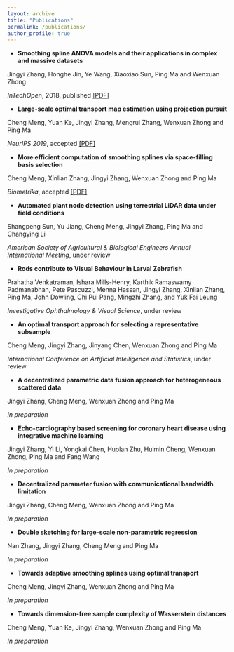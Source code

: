 ```yaml
---
layout: archive
title: "Publications"
permalink: /publications/
author_profile: true
---
```


- **Smoothing spline ANOVA models and their applications in complex and massive datasets**

Jingyi Zhang, Honghe Jin, Ye Wang, Xiaoxiao Sun, Ping Ma and Wenxuan Zhong

*InTechOpen*, 2018, published [[PDF]](https://joyeecat.github.io/files/Smoothing.pdf)

- **Large-scale optimal transport map estimation using projection pursuit**

Cheng Meng, Yuan Ke, Jingyi Zhang, Mengrui Zhang, Wenxuan Zhong and Ping Ma

*NeurIPS 2019*, accepted [[PDF]](https://joyeecat.github.io/files/Large_scale_optimal_transport_map_approximation_using_projection_pursuit.pdf)

- **More efficient computation of smoothing splines via space-filling basis selection**

Cheng Meng, Xinlian Zhang, Jingyi Zhang, Wenxuan Zhong and Ping Ma

*Biometrika*, accepted [[PDF]](https://joyeecat.github.io/files/Biometrika.pdf)

- **Automated plant node detection using terrestrial LiDAR data under field conditions**

Shangpeng Sun, Yu Jiang, Cheng Meng, Jingyi Zhang, Ping Ma and Changying Li

*American Society of Agricultural & Biological Engineers Annual International Meeting*, under review

- **Rods contribute to Visual Behaviour in Larval Zebrafish**

Prahatha Venkatraman, Ishara Mills-Henry, Karthik Ramaswamy Padmanabhan, Pete Pascuzzi, Menna Hassan, Jingyi Zhang, Xinlian Zhang, Ping Ma, John Dowling, Chi Pui Pang, Mingzhi Zhang, and Yuk Fai Leung

*Investigative Ophthalmology & Visual Science*, under review

- **An optimal transport approach for selecting a representative subsample**

Cheng Meng, Jingyi Zhang, Jinyang Chen, Wenxuan Zhong and Ping Ma

*International Conference on Artificial Intelligence and Statistics*, under review

- **A decentralized parametric data fusion approach for heterogeneous scattered data**

Jingyi Zhang, Cheng Meng, Wenxuan Zhong and Ping Ma

*In preparation*

- **Echo-cardiography based screening for coronary heart disease using integrative machine learning**

Jingyi Zhang, Yi Li, Yongkai Chen, Huolan Zhu, Huimin Cheng, Wenxuan Zhong, Ping Ma and Fang Wang

*In preparation*

- **Decentralized parameter fusion with communicational bandwidth limitation**

Jingyi Zhang, Cheng Meng, Wenxuan Zhong and Ping Ma

*In preparation*

- **Double sketching for large-scale non-parametric regression**

Nan Zhang, Jingyi Zhang, Cheng Meng and Ping Ma

*In preparation*

- **Towards adaptive smoothing splines using optimal transport**

Cheng Meng, Jingyi Zhang, Wenxuan Zhong and Ping Ma

*In preparation*

- **Towards dimension-free sample complexity of Wasserstein distances**

Cheng Meng, Yuan Ke, Jingyi Zhang, Wenxuan Zhong and Ping Ma

*In preparation*

